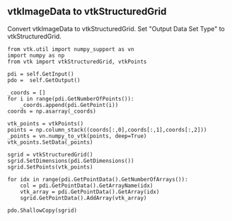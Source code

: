 ## vtkImageData to vtkStructuredGrid

Convert vtkImageData to vtkStructuredGrid. Set "Output Data Set Type" to vtkStructuredGrid.

```
from vtk.util import numpy_support as vn
import numpy as np
from vtk import vtkStructuredGrid, vtkPoints

pdi = self.GetInput()
pdo =  self.GetOutput()

_coords = []
for i in range(pdi.GetNumberOfPoints()):
    _coords.append(pdi.GetPoint(i))
coords = np.asarray(_coords)

vtk_points = vtkPoints()
points = np.column_stack((coords[:,0],coords[:,1],coords[:,2]))
_points = vn.numpy_to_vtk(points, deep=True)
vtk_points.SetData(_points)

sgrid = vtkStructuredGrid()
sgrid.SetDimensions(pdi.GetDimensions())
sgrid.SetPoints(vtk_points)

for idx in range(pdi.GetPointData().GetNumberOfArrays()):
    col = pdi.GetPointData().GetArrayName(idx)
    vtk_array = pdi.GetPointData().GetArray(idx)
    sgrid.GetPointData().AddArray(vtk_array)

pdo.ShallowCopy(sgrid)
```
